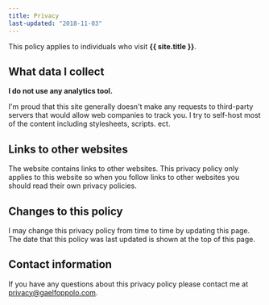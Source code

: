 ```yaml
---
title: Privacy
last-updated: "2018-11-03"
---
```



This policy applies to individuals who visit **{{ site.title }}**.

## What data I collect

**I do not use any analytics tool.**

I'm proud that this site generally doesn't make any requests to third-party servers that would allow web companies to track you. I try to self-host most of the content including stylesheets, scripts. ect.

## Links to other websites

The website contains links to other websites. This privacy policy only applies to this website so when you follow links to other websites you should read their own privacy policies.

## Changes to this policy

I may change this privacy policy from time to time by updating this page. The date that this policy was last updated is shown at the top of this page.

## Contact information

If you have any questions about this privacy policy please contact me at [privacy@gaelfoppolo.com](mailto:privacy@gaelfoppolo.com).